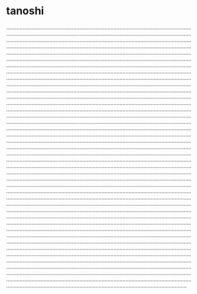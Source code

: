 # tanoshi

.....................................................................................................................................................................................................................................................................................................................................................................................................................................................................................................................................................................................................................................................................................................................................................................................................................................................................................................................................................................................................................................................................................................................................................................................................................................................................................................................................................................................................................................................................................................................................................................................................................................................................................................................................................................................................................................................................................................................................................................................................................................................................................................................................................................................................................................................................................................................................................................................................................................................................................................................................................................................................................................................................................................................................................................................................................................................................................................................................................................................................................................................................................................................................................................................................................................................................................................................................................................................................................................................................................................................................................................................................................................................................................................................................................................................................................................................................................................................................................................................................................................................................................................................................................................................................................................................................................................................................................................................................................................................................................................................................................................................................................................................................................................................................................................................................................................................................................................................................................................................................................................................................................................................................................................................................................................................................................................................................................................................................................
